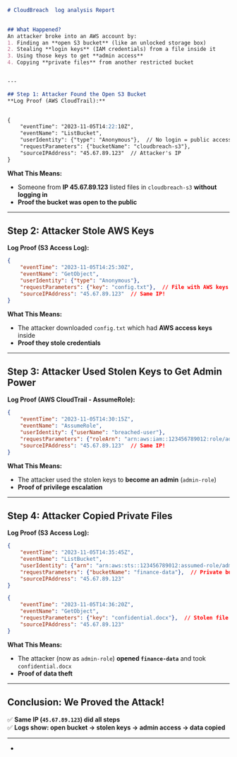 ```markdown
# CloudBreach  log analysis Report  
 

## What Happened?  
An attacker broke into an AWS account by:  
1. Finding an **open S3 bucket** (like an unlocked storage box)  
2. Stealing **login keys** (IAM credentials) from a file inside it  
3. Using those keys to get **admin access**  
4. Copying **private files** from another restricted bucket  


---

## Step 1: Attacker Found the Open S3 Bucket  
**Log Proof (AWS CloudTrail):**
  

{
    "eventTime": "2023-11-05T14:22:10Z",
    "eventName": "ListBucket",
    "userIdentity": {"type": "Anonymous"},  // No login = public access!
    "requestParameters": {"bucketName": "cloudbreach-s3"},
    "sourceIPAddress": "45.67.89.123"  // Attacker's IP
}
```

**What This Means:**  
- Someone from **IP 45.67.89.123** listed files in `cloudbreach-s3` **without logging in**  
- **Proof the bucket was open to the public**  

---

## Step 2: Attacker Stole AWS Keys  
**Log Proof (S3 Access Log):**  
```json
{
    "eventTime": "2023-11-05T14:25:30Z",
    "eventName": "GetObject",
    "userIdentity": {"type": "Anonymous"},  
    "requestParameters": {"key": "config.txt"},  // File with AWS keys
    "sourceIPAddress": "45.67.89.123"  // Same IP!
}
```

**What This Means:**  
- The attacker downloaded `config.txt` which had **AWS access keys** inside  
- **Proof they stole credentials**  

---

## Step 3: Attacker Used Stolen Keys to Get Admin Power  
**Log Proof (AWS CloudTrail - AssumeRole):**  
```json
{
    "eventTime": "2023-11-05T14:30:15Z",
    "eventName": "AssumeRole",
    "userIdentity": {"userName": "breached-user"},  
    "requestParameters": {"roleArn": "arn:aws:iam::123456789012:role/admin-role"},
    "sourceIPAddress": "45.67.89.123"  // Same IP!
}
```

**What This Means:**  
- The attacker used the stolen keys to **become an admin** (`admin-role`)  
- **Proof of privilege escalation**  

---

## Step 4: Attacker Copied Private Files  
**Log Proof (S3 Access Log):**  
```json
{
    "eventTime": "2023-11-05T14:35:45Z",
    "eventName": "ListBucket",
    "userIdentity": {"arn": "arn:aws:sts::123456789012:assumed-role/admin-role/evil-session"},
    "requestParameters": {"bucketName": "finance-data"},  // Private bucket!
    "sourceIPAddress": "45.67.89.123"  
}
```

```json
{
    "eventTime": "2023-11-05T14:36:20Z",
    "eventName": "GetObject",
    "requestParameters": {"key": "confidential.docx"},  // Stolen file!
    "sourceIPAddress": "45.67.89.123"  
}
```

**What This Means:**  
- The attacker (now as `admin-role`) **opened `finance-data`** and took `confidential.docx`  
- **Proof of data theft**  

---

## Conclusion: We Proved the Attack!  
✅ **Same IP (`45.67.89.123`) did all steps**  
✅ **Logs show: open bucket → stolen keys → admin access → data copied**  


---
* 
``` 
